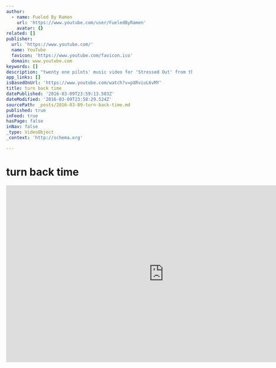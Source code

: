 ```yaml
---
author:
  - name: Fueled By Ramen
    url: 'https://www.youtube.com/user/FueledByRamen'
    avatar: {}
related: []
publisher:
  url: 'https://www.youtube.com/'
  name: YouTube
  favicon: 'https://www.youtube.com/favicon.ico'
  domain: www.youtube.com
keywords: []
description: "twenty one pilots' music video for 'Stressed Out' from the new album, Blurryface - available now on Fueled By Ramen. Get it on... iTunes: http://www.smarturl.it/blurryface Google Play: http://www.smarturl.it/blurryface-gp Amazon: http://www.smarturl.it/blurryface-az Spotify: http://www.smarturl.it/TOP-Spotify Webstore: http://www.smarturl.it/top_store find twenty one pilots on..."
app_links: []
isBasedOnUrl: 'https://www.youtube.com/watch?v=pXRviuL6vMY'
title: turn back time
datePublished: '2016-03-09T23:59:13.583Z'
dateModified: '2016-03-09T23:58:29.524Z'
sourcePath: _posts/2016-03-09-turn-back-time.md
published: true
inFeed: true
hasPage: false
inNav: false
_type: VideoObject
_context: 'http://schema.org'

---
```

# turn back time

<iframe src="https://cdn.embedly.com/widgets/media.html?src=https%3A%2F%2Fwww.youtube.com%2Fembed%2FpXRviuL6vMY%3Ffeature%3Doembed&amp;url=https%3A%2F%2Fwww.youtube.com%2Fwatch%3Fv%3DpXRviuL6vMY&amp;image=https%3A%2F%2Fi.ytimg.com%2Fvi%2FpXRviuL6vMY%2Fhqdefault.jpg&amp;key=b7d04c9b404c499eba89ee7072e1c4f7&amp;type=text%2Fhtml&amp;schema=youtube" width="854" height="480" scrolling="no" frameborder="0" allowfullscreen="allowfullscreen" style=""></iframe>